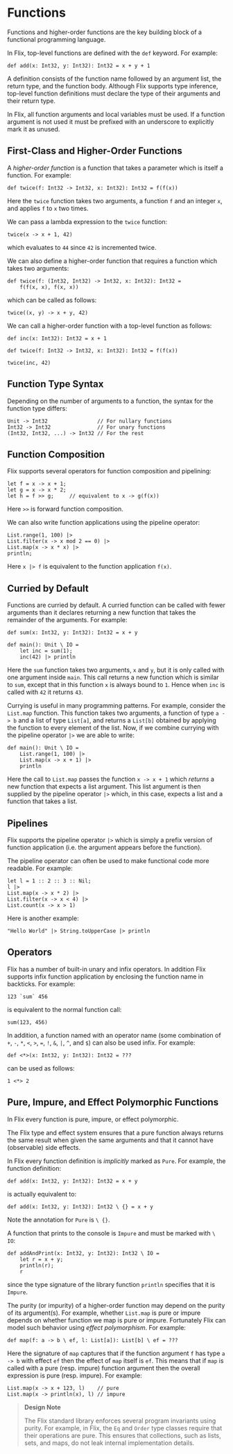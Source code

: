 # Functions

Functions and higher-order functions are the key
building block of a functional programming language.

In Flix, top-level functions are defined with the
`def` keyword.
For example:

```flix
def add(x: Int32, y: Int32): Int32 = x + y + 1
```

A definition consists of the function name followed
by an argument list, the return type, and the
function body.
Although Flix supports type
inference, top-level function definitions must
declare the type of their arguments and their return
type.

In Flix, all function arguments and local variables
must be used.
If a function argument is not used it must be
prefixed with an underscore to explicitly mark it as
unused.

## First-Class and Higher-Order Functions

A _higher-order function_ is a function that takes a
parameter which is itself a function.
For example:

```flix
def twice(f: Int32 -> Int32, x: Int32): Int32 = f(f(x))
```

Here the `twice` function takes two arguments, a
function `f` and an integer `x`, and applies `f` to
`x` two times.

We can pass a lambda expression to the `twice`
function:

```flix
twice(x -> x + 1, 42)
```

which evaluates to `44` since `42` is incremented
twice.

We can also define a higher-order function that
requires a function which takes two arguments:

```flix
def twice(f: (Int32, Int32) -> Int32, x: Int32): Int32 =
    f(f(x, x), f(x, x))
```

which can be called as follows:

```flix
twice((x, y) -> x + y, 42)
```

We can call a higher-order function with a top-level
function as follows:

```flix
def inc(x: Int32): Int32 = x + 1

def twice(f: Int32 -> Int32, x: Int32): Int32 = f(f(x))

twice(inc, 42)
```

## Function Type Syntax

Depending on the number of arguments to a function,
the syntax for the function type differs:

```flix
Unit -> Int32                // For nullary functions
Int32 -> Int32               // For unary functions
(Int32, Int32, ...) -> Int32 // For the rest
```

## Function Composition

Flix supports several operators for function
composition and pipelining:

```flix
let f = x -> x + 1;
let g = x -> x * 2;
let h = f >> g;     // equivalent to x -> g(f(x))
```

Here `>>` is forward function composition.

We can also write function applications using the
pipeline operator:

```flix
List.range(1, 100) |>
List.filter(x -> x mod 2 == 0) |>
List.map(x -> x * x) |>
println;
```

Here `x |> f` is equivalent to the function
application `f(x)`.

## Curried by Default

Functions are curried by default.
A curried function can be called with fewer
arguments than it declares returning a new function
that takes the remainder of the arguments.
For example:

```flix
def sum(x: Int32, y: Int32): Int32 = x + y

def main(): Unit \ IO =
    let inc = sum(1);
    inc(42) |> println
```

Here the `sum` function takes two arguments, `x` and
`y`, but it is only called with one argument inside
`main`.
This call returns a new function which is
similar to `sum`, except that in this function `x`
is always bound to `1`.
Hence when `inc` is called with `42` it returns `43`.

Currying is useful in many programming patterns.
For example, consider the `List.map` function.
This function takes two arguments, a function of
type `a -> b` and a list of type `List[a]`, and
returns a `List[b]` obtained by applying the
function to every element of the list.
Now, if we combine currying with the pipeline
operator `|>` we are able to write:

```flix
def main(): Unit \ IO =
    List.range(1, 100) |>
    List.map(x -> x + 1) |>
    println
```

Here the call to `List.map` passes the function
`x -> x + 1` which _returns_ a new function that
expects a list argument.
This list argument is then supplied by the pipeline
operator `|>` which, in this case, expects a list
and a function that takes a list.

## Pipelines

Flix supports the pipeline operator `|>` which is
simply a prefix version of function application (i.e.
the argument appears before the function).

The pipeline operator can often be used to make
functional code more readable.
For example:

```flix
let l = 1 :: 2 :: 3 :: Nil;
l |>
List.map(x -> x * 2) |>
List.filter(x -> x < 4) |>
List.count(x -> x > 1)
```

Here is another example:

```flix
"Hello World" |> String.toUpperCase |> println
```

## Operators

Flix has a number of built-in unary and infix operators.
In addition Flix supports infix function application by enclosing
the function name in backticks. For example:

```flix
123 `sum` 456
```

is equivalent to the normal function call:

```flix
sum(123, 456)
```

In addition, a function named with an operator name (some combination of `+`, `-`, `*`, `<`, `>`, `=`, `!`, `&`, `|`, `^`, and `$`) can also be used infix. For example:

```flix
def <*>(x: Int32, y: Int32): Int32 = ???
```

can be used as follows:

```flix
1 <*> 2
```

## Pure, Impure, and Effect Polymorphic Functions

In Flix every function is pure, impure, or effect
polymorphic.

The Flix type and effect system ensures that a pure
function always returns the same result when given
the same arguments and that it cannot have
(observable) side effects.

In Flix every function definition is _implicitly_
marked as `Pure`.
For example, the function definition:

```flix
def add(x: Int32, y: Int32): Int32 = x + y
```

is actually equivalent to:

```flix
def add(x: Int32, y: Int32): Int32 \ {} = x + y
```

Note the annotation for `Pure` is `\ {}`.

A function that prints to the console is `Impure`
and must be marked with `\ IO`:

```flix
def addAndPrint(x: Int32, y: Int32): Int32 \ IO =
    let r = x + y;
    println(r);
    r
```

since the type signature of the library function
`println` specifies that it is `Impure`.

The purity (or impurity) of a higher-order function
may depend on the purity of its argument(s).
For example, whether `List.map` is pure or impure
depends on whether function we map is pure or
impure.
Fortunately Flix can model such behavior using
_effect polymorphism_.
For example:

```flix
def map(f: a -> b \ ef, l: List[a]): List[b] \ ef = ???
```

Here the signature of `map` captures that if the
function argument `f` has type `a -> b` with effect
`ef` then the effect of `map` itself is `ef`.
This means that if `map` is called with a pure
(resp. impure) function argument then the overall
expression is pure (resp. impure).
For example:

```flix
List.map(x -> x + 123, l)    // pure
List.map(x -> println(x), l) // impure
```

> **Design Note**
>
> The Flix standard library enforces several program
> invariants using purity.
> For example, in Flix, the `Eq` and `Order` type
> classes require that their operations are pure.
> This ensures that collections, such as lists, sets,
> and maps, do not leak internal implementation
> details.

